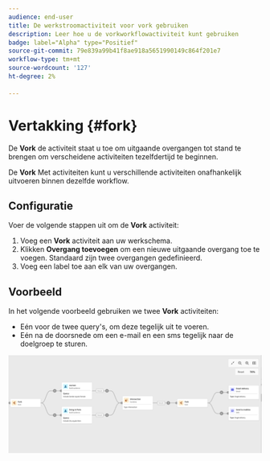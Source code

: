 ```yaml
---
audience: end-user
title: De werkstroomactiviteit voor vork gebruiken
description: Leer hoe u de vorkworkflowactiviteit kunt gebruiken
badge: label="Alpha" type="Positief"
source-git-commit: 79e839a99b41f8ae918a5651990149c864f201e7
workflow-type: tm+mt
source-wordcount: '127'
ht-degree: 2%

---
```



# Vertakking {#fork}

De **Vork** de activiteit staat u toe om uitgaande overgangen tot stand te brengen om verscheidene activiteiten tezelfdertijd te beginnen.

De **Vork** Met activiteiten kunt u verschillende activiteiten onafhankelijk uitvoeren binnen dezelfde workflow.

## Configuratie

Voer de volgende stappen uit om de **Vork** activiteit:

1. Voeg een **Vork** activiteit aan uw werkschema.
1. Klikken **Overgang toevoegen** om een nieuwe uitgaande overgang toe te voegen. Standaard zijn twee overgangen gedefinieerd.
1. Voeg een label toe aan elk van uw overgangen.

## Voorbeeld

In het volgende voorbeeld gebruiken we twee **Vork** activiteiten:

* Eén voor de twee query&#39;s, om deze tegelijk uit te voeren.
* Eén na de doorsnede om een e-mail en een sms tegelijk naar de doelgroep te sturen.

![](../assets/workflow-fork-example.png)

